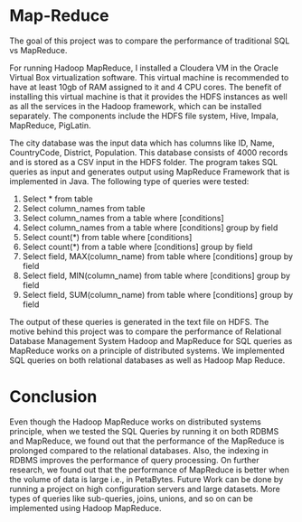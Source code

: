 # Map-Reduce

The goal of this project was to compare the performance of traditional SQL vs MapReduce. 

For running Hadoop MapReduce, I installed a Cloudera VM in the Oracle Virtual Box virtualization software. This virtual machine is recommended to have at least 10gb of RAM assigned to it and 4 CPU cores. The benefit of installing this virtual machine is that it provides the HDFS instances as well as all the services in the Hadoop framework, which can be installed separately. The components include the HDFS file system, Hive, Impala, MapReduce, PigLatin. 

The city database was the input data which has columns like ID, Name, CountryCode, District, Population. This database consists of 4000 records and is stored as a CSV input in the HDFS folder. The program takes SQL queries as input and generates output using MapReduce Framework that is implemented in Java. The following type of queries were tested:

1. Select * from table
2. Select column_names from table
3. Select column_names from a table where \[conditions]
4. Select column_names from a table where \[conditions] group by field
5. Select count(\*) from table where \[conditions] 
6. Select count(\*) from a table where \[conditions] group by field
7. Select field, MAX(column_name) from table where \[conditions] group by field
8. Select field, MIN(column_name) from table where \[conditions] group by field
9. Select field, SUM(column_name) from table where \[conditions] group by field

The output of these queries is generated in the text file on HDFS. The motive behind this project was to compare the performance of Relational Database Management System Hadoop and MapReduce for SQL queries as MapReduce works on a principle of distributed systems. We implemented SQL queries on both relational databases as well as Hadoop Map Reduce.

# Conclusion

Even though the Hadoop MapReduce works on distributed systems principle, when we tested the SQL Queries by running it on both RDBMS and MapReduce, we found out that the performance of the MapReduce is prolonged compared to the relational databases. Also, the indexing in RDBMS improves the performance of query processing. On further research, we found out that the performance of MapReduce is better when the volume of data is large i.e., in PetaBytes. Future Work can be done by running a project on high configuration servers and large datasets. More types of queries like sub-queries, joins, unions, and so on can be implemented using Hadoop MapReduce. 

